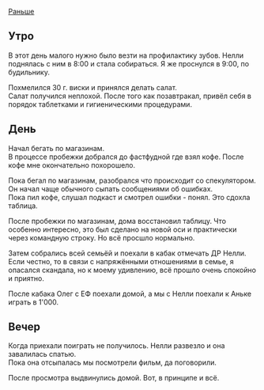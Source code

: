 [Раньше](2019.12.06.md)  
## Утро
В этот день малого нужно было везти на профилактику зубов. Нелли поднялась с ним в 8:00 и стала собираться. Я же проснулся в 9:00, по будильнику.

Похмелился 30 г. виски и принялся делать салат.  
Салат получился неплохой. После того как позавтракал, привёл себя в порядок таблетками и гигиеническими процедурами.
## День
Начал бегать по магазинам.  
В процессе пробежки добрался до фастфудной где взял кофе. После кофе мне окончательно похорошело.

Пока бегал по магазинам, разобрался что происходит со спекулятором. Он начал чаще обычного сыпать сообщениями об ошибках.  
Пока пил кофе, слушал подкаст и смотрел ошибки - понял. Это сдохла таблица.

После пробежки по магазинам, дома восстановил таблицу. Что особенно интересно, это был сделано на новой оси и практически через командную строку. Но всё просшло нормально.

Затем собрались всей семьёй и поехали в кабак отмечать ДР Нелли. Если честно, то в связи с напряжёнными отношениями в семье, я опасался скандала, но к моему удивлению, всё прошло очень спокойно и приятно.

После кабака Олег с ЕФ поехали домой, а мы с Нелли поехали к Аньке играть в 1'000.
## Вечер
Когда приехали поиграть не получилось. Нелли развезло и она завалилась спатью.  
Пока она отсыпалась мы посмотрели фильм, да поговорили.

После просмотра выдвинулись домой.
Вот, в принципе и всё.